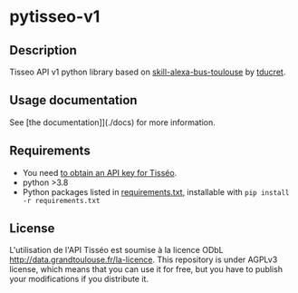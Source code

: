 # pytisseo-v1

## Description

Tisseo API v1 python library based on [skill-alexa-bus-toulouse](https://github.com/tducret/alexa-skill-bus-toulouse) by [tducret](https://github.com/tducret).

## Usage documentation

See [the documentation]](./docs) for more information.

## Requirements

- You need [to obtain an API key for Tisséo](https://data.toulouse-metropole.fr/explore/dataset/api-temps-reel-tisseo/).
- python >3.8
- Python packages listed in [requirements.txt](./requirements.txt), installable with `pip install -r requirements.txt`

## License

L'utilisation de l'API Tisséo est soumise à la licence ODbL <http://data.grandtoulouse.fr/la-licence>. 
This repository is under AGPLv3 license, which means that you can use it for free, but you have to publish your modifications if you distribute it.


